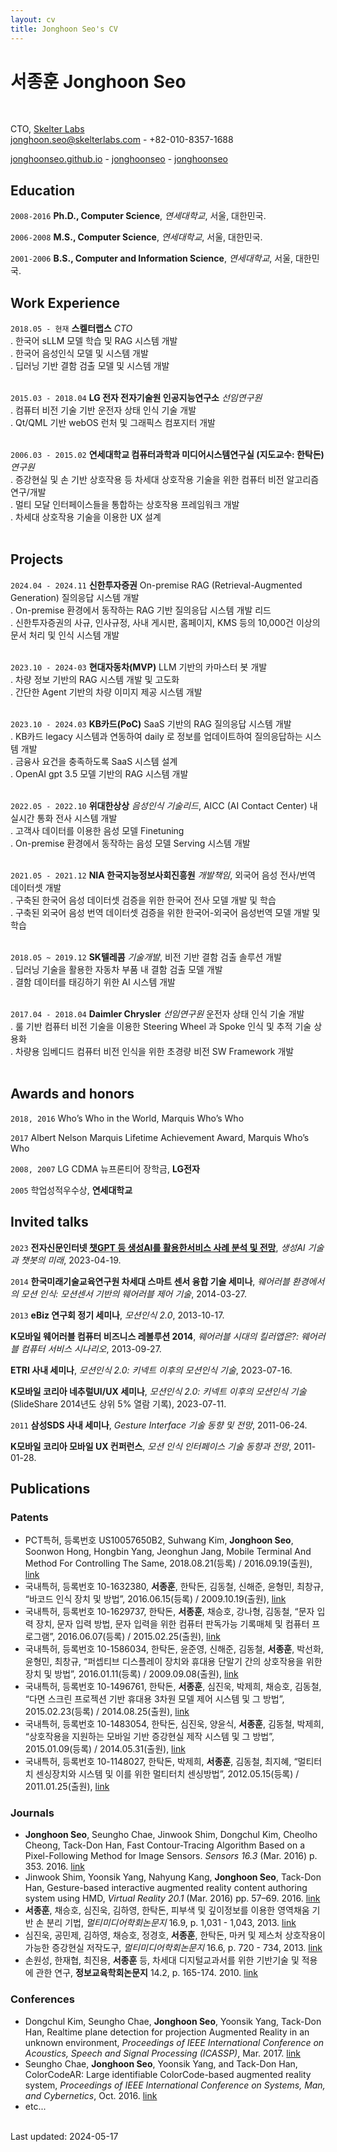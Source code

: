 ```yaml
---
layout: cv
title: Jonghoon Seo's CV
---
```

# 서종훈 Jonghoon Seo
<br/>

CTO, [Skelter Labs](https://skelterlabs.com<br/>)<br/>
<a href="jonghoon.seo@skelterlabs.com">jonghoon.seo@skelterlabs.com</a> - +82-010-8357-1688<br/>

<div id="webaddress">
  <a href="https://jonghoonseo.github.io"><i class="fa-solid fa-house"></i> jonghoonseo.github.io</a> -
  <a href="https://github.com/jonghoonseo"><i class="fa-brands fa-github"></i> jonghoonseo</a> -
  <a href="https://www.linkedin.com/in/jonghoonseo"><i class="fa-brands fa-linkedin"></i> jonghoonseo</a>
</div>

## Education

`2008-2016`
**Ph.D., Computer Science**, *연세대학교*, 서울, 대한민국.

`2006-2008`
**M.S., Computer Science**, *연세대학교*, 서울, 대한민국.

`2001-2006`
**B.S., Computer and Information Science**, *연세대학교*, 서울, 대한민국.

## Work Experience

`2018.05 - 현재`
**스켈터랩스** *CTO*<br/>
. 한국어 sLLM 모델 학습 및 RAG 시스템 개발<br/>
. 한국어 음성인식 모델 및 시스템 개발<br/>
. 딥러닝 기반 결함 검출 모델 및 시스템 개발<br/><br/>

`2015.03 - 2018.04`
**LG 전자 전자기술원 인공지능연구소** *선임연구원*<br/>
. 컴퓨터 비전 기술 기반 운전자 상태 인식 기술 개발<br/>
. Qt/QML 기반 webOS 런처 및 그래픽스 컴포지터 개발<br/><br/>

`2006.03 - 2015.02`
**연세대학교 컴퓨터과학과 미디어시스템연구실 (지도교수: 한탁돈)** *연구원*<br/>
. 증강현실 및 손 기반 상호작용 등 차세대 상호작용 기술을 위한 컴퓨터 비전 알고리즘 연구/개발<br/>
. 멀티 모달 인터페이스들을 통합하는 상호작용 프레임워크 개발<br/>
. 차세대 상호작용 기술을 이용한 UX 설계<br/><br/>

## Projects

`2024.04 - 2024.11` **신한투자증권**
On-premise RAG (Retrieval-Augmented Generation) 질의응답 시스템 개발<br/>
. On-premise 환경에서 동작하는 RAG 기반 질의응답 시스템 개발 리드<br/>
. 신한투자증권의 사규, 인사규정, 사내 게시판, 홈페이지, KMS 등의 10,000건 이상의 문서 처리 및 인식 시스템 개발<br/><br/>

`2023.10 - 2024-03` **현대자동차(MVP)**
LLM 기반의 카마스터 봇 개발<br/>
. 차량 정보 기반의 RAG 시스템 개발 및 고도화<br/>
. 간단한 Agent 기반의 차량 이미지 제공 시스템 개발<br/><br/>

`2023.10 - 2024.03` **KB카드(PoC)**
SaaS 기반의 RAG 질의응답 시스템 개발<br/>
. KB카드 legacy 시스템과 연동하여 daily 로 정보를 업데이트하여 질의응답하는 시스템 개발<br/>
. 금융사 요건을 충족하도록 SaaS 시스템 설계<br/>
. OpenAI gpt 3.5 모델 기반의 RAG 시스템 개발<br/><br/>

`2022.05 - 2022.10` **위대한상상**
*음성인식 기술리드*, AICC (AI Contact Center) 내 실시간 통화 전사 시스템 개발<br/>
. 고객사 데이터를 이용한 음성 모델 Finetuning<br/>
. On-premise 환경에서 동작하는 음성 모델 Serving 시스템 개발<br/><br/>

`2021.05 - 2021.12` **NIA 한국지능정보사회진흥원**
*개발책임*, 외국어 음성 전사/번역 데이터셋 개발<br/>
. 구축된 한국어 음성 데이터셋 검증을 위한 한국어 전사 모델 개발 및 학습<br/>
. 구축된 외국어 음성 번역 데이터셋 검증을 위한 한국어-외국어 음성번역 모델 개발 및 학습<br/><br/>

`2018.05 ~ 2019.12` **SK텔레콤**
*기술개발*, 비전 기반 결함 검출 솔루션 개발<br/>
. 딥러닝 기술을 활용한 자동차 부품 내 결함 검출 모델 개발<br/>
. 결함 데이터를 태깅하기 위한 AI 시스템 개발<br/><br/>

`2017.04 - 2018.04` **Daimler Chrysler**
*선임연구원* 운전자 상태 인식 기술 개발<br/>
. 룰 기반 컴퓨터 비전 기술을 이용한 Steering Wheel 과 Spoke 인식 및 추적 기술 상용화<br/>
. 차량용 임베디드 컴퓨터 비전 인식을 위한 초경량 비전 SW Framework 개발<br/><br/>

## Awards and honors

`2018, 2016` Who’s Who in the World, Marquis Who’s Who

`2017` Albert Nelson Marquis Lifetime Achievement Award, Marquis Who’s Who

`2008, 2007` LG CDMA 뉴프론티어 장학금, **LG전자**

`2005` 학업성적우수상, **연세대학교**

## Invited talks

`2023`
**전자신문인터넷 [챗GPT 등 생성AI를 활용한서비스 사례 분석 및 전망](https://conference.etnews.com/conf_info.html?uid=246)**, *생성AI 기술과 챗봇의 미래*, 2023-04-19.

`2014`
**한국미래기술교육연구원 차세대 스마트 센서 융합 기술 세미나**, *웨어러블 환경에서의 모션 인식: 모션센서 기반의 웨어러블 제어 기술*, 2014-03-27.

`2013`
**eBiz 연구회 정기 세미나**, *모션인식 2.0*, 2013-10-17.

**K모바일 웨어러블 컴퓨터 비즈니스 레볼루션 2014**, *웨어러블 시대의 킬러앱은?: 웨어러블 컴퓨터 서비스 시나리오*, 2013-09-27.

**ETRI 사내 세미나**, *모션인식 2.0: 키넥트 이후의 모션인식 기술*, 2023-07-16.

**K모바일 코리아 네추럴UI/UX 세미나**, *모션인식 2.0: 키넥트 이후의 모션인식 기술* (SlideShare 2014년도 상위 5% 열람 기록), 2023-07-11.

`2011`
**삼성SDS 사내 세미나**, *Gesture Interface 기술 동향 및 전망*, 2011-06-24.

**K모바일 코리아 모바일 UX 컨퍼런스**, *모션 인식 인터페이스 기술 동향과 전망*, 2011-01-28.

## Publications

### Patents

- PCT특허, 등록번호 US10057650B2, Suhwang Kim, **Jonghoon Seo**, Soonwon Hong, Hongbin Yang, Jeonghun Jang, Mobile Terminal And Method For Controlling The Same, 2018.08.21(등록) / 2016.09.19(출원), [link](https://patents.google.com/patent/US10057650B2/en)
- 국내특허, 등록번호 10-1632380, **서종훈**, 한탁돈, 김동철, 신해준, 윤형민, 최창규, “바코드 인식 장치 및 방법”, 2016.06.15(등록) / 2009.10.19(출원), [link](http://goo.gl/blEyD8)
- 국내특허, 등록번호 10-1629737, 한탁돈, **서종훈**, 채승호, 강나형, 김동철, “문자 입력 장치, 문자 입력 방법, 문자 입력을 위한 컴퓨터 판독가능 기록매체 및 컴퓨터 프로그램”, 2016.06.07(등록) / 2015.02.25(출원), [link](http://goo.gl/5mRFtE)
- 국내특허, 등록번호 10-1586034, 한탁돈, 윤준영, 신해준, 김동철, **서종훈**, 박선화, 윤형민, 최창규, “퍼셉티브 디스플레이 장치와 휴대용 단말기 간의 상호작용을 위한 장치 및 방법”, 2016.01.11(등록) / 2009.09.08(출원), [link](http://goo.gl/YRL6X2)
- 국내특허, 등록번호 10-1496761, 한탁돈, **서종훈**, 심진욱, 박제희, 채승호, 김동철, “다면 스크린 프로젝션 기반 휴대용 3차원 모델 제어 시스템 및 그 방법”, 2015.02.23(등록) / 2014.08.25(출원), [link](http://goo.gl/J7NUdt)
- 국내특허, 등록번호 10-1483054, 한탁돈, 심진욱, 양윤식, **서종훈**, 김동철, 박제희, “상호작용을 지원하는 모바일 기반 증강현실 제작 시스템 및 그 방법”, 2015.01.09(등록) / 2014.05.31(출원), [link](http://goo.gl/uetUuh)
- 국내특허, 등록번호 10-1148027, 한탁돈, 박제희, **서종훈**, 김동철, 최지혜, “멀티터치 센싱장치와 시스템 및 이를 위한 멀티터치 센싱방법”, 2012.05.15(등록) / 2011.01.25(출원), [link](http://goo.gl/0X1vAi)

### Journals

- **Jonghoon Seo**, Seungho Chae, Jinwook Shim, Dongchul Kim, Cheolho Cheong, Tack-Don Han, Fast Contour-Tracing Algorithm Based on a Pixel-Following Method for Image Sensors.
*Sensors 16.3* (Mar. 2016) p. 353. 2016. [link](http://dx.doi.org/10.3390/s16030353)
- Jinwook Shim, Yoonsik Yang, Nahyung Kang, **Jonghoon Seo**, Tack-Don Han, Gesture-based interactive augmented reality content authoring system using HMD,
*Virtual Reality 20.1* (Mar. 2016) pp. 57–69. 2016. [link](http://dx.doi.org/10.1007/s10055-016-0282-z)
- **서종훈**, 채승호, 심진욱, 김하영, 한탁돈, 피부색 및 깊이정보를 이용한 영역채움 기반 손 분리 기법, *멀티미디어학회논문지* 16.9, p. 1,031 - 1,043, 2013. [link](http://www.dbpia.co.kr/Journal/ArticleDetail/NODE02277885)
- 심진욱, 공민제, 김하영, 채승호, 정경호, **서종훈**, 한탁돈, 마커 및 제스처 상호작용이 가능한 증강현실 저작도구, *멀티미디어학회논문지* 16.6, p. 720 - 734, 2013. [link](http://www.dbpia.co.kr/Journal/ArticleDetail/NODE02224153)
- 손원성, 한재협, 최진용, **서종훈** 등, 차세대 디지털교과서를 위한 기반기술 및 적용에 관한 연구, **정보교육학회논문지** 14.2, p. 165-174. 2010. [link](http://www.earticle.net/Article.aspx?sn=121727)

### Conferences

- Dongchul Kim, Seungho Chae, **Jonghoon Seo**, Yoonsik Yang, Tack-Don Han, Realtime plane detection for projection Augmented Reality in an unknown environment,
*Proceedings of IEEE International Conference on Acoustics, Speech and Signal Processing (ICASSP)*, Mar. 2017. [link](https://doi.org/10.1109/ICASSP.2017.795305)
- Seungho Chae, **Jonghoon Seo**, Yoonsik Yang, and Tack-Don Han, ColorCodeAR: Large identifiable ColorCode-based augmented reality system,
*Proceedings of IEEE International Conference on Systems, Man, and Cybernetics*, Oct. 2016. [link](https://doi.org/10.1109/SMC.2016.7844630)
- etc...


<br/>Last updated: 2024-05-17<br/><br/>
